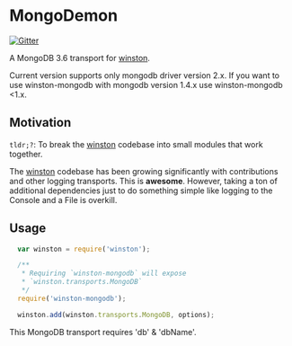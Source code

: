 # MongoDemon
[![Gitter](https://badges.gitter.im/Join%20Chat.svg)](https://gitter.im/indexzero/winston-mongodb?utm_source=badge&utm_medium=badge&utm_campaign=pr-badge)

A MongoDB 3.6 transport for [winston][0].

Current version supports only mongodb driver version 2.x. If you want to use
winston-mongodb with mongodb version 1.4.x use winston-mongodb <1.x.

## Motivation
`tldr;?`: To break the [winston][0] codebase into small modules that work
together.

The [winston][0] codebase has been growing significantly with contributions and
other logging transports. This is **awesome**. However, taking a ton of
additional dependencies just to do something simple like logging to the Console
and a File is overkill.  

## Usage
``` js
  var winston = require('winston');

  /**
   * Requiring `winston-mongodb` will expose
   * `winston.transports.MongoDB`
   */
  require('winston-mongodb');

  winston.add(winston.transports.MongoDB, options);
```

This MongoDB transport requires 'db' & 'dbName'.

[0]: https://github.com/flatiron/winston
